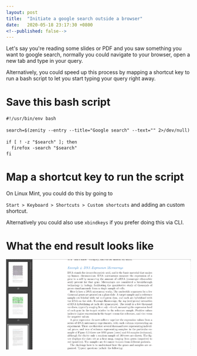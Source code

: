 ```yaml
---
layout: post
title:  "Initiate a google search outside a browser"
date:   2020-05-18 23:17:30 +0800
<!--published: false-->
---
```


Let's say you're reading some slides or PDF and you saw something you want to google search, normally you could navigate to your browser, open a new tab and type in your query.

<!--slow way DEMO GIF-->

Alternatively, you could speed up this process by mapping a shortcut key to run a bash script to let you start typing your query right away.


# Save this bash script
```
#!/usr/bin/env bash

search=$(zenity --entry --title="Google search" --text="" 2>/dev/null)

if [ ! -z "$search" ]; then
  firefox -search "$search"
fi
```

# Map a shortcut key to run the script

On Linux Mint, you could do this by going to

`Start > Keyboard > Shortcuts > Custom shortcuts`
and adding an custom shortcut.

Alternatively you could also use `xbindkeys` if you prefer doing this via CLI.


# What the end result looks like
<img src="/assets/zenity_google_search.gif">
<!--write a google chrome script variant-->
